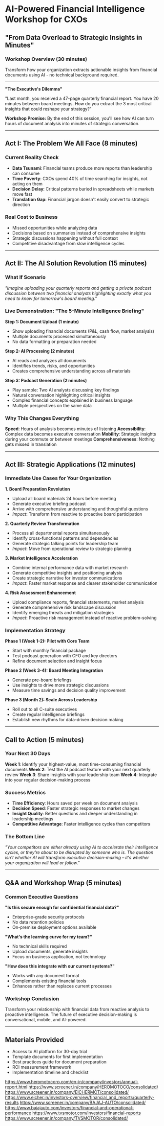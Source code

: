 # AI-Powered Financial Intelligence Workshop for CXOs
## "From Data Overload to Strategic Insights in Minutes"

### Workshop Overview (30 minutes)
Transform how your organization extracts actionable insights from financial documents using AI - no technical background required.

---


**"The Executive's Dilemma"**



"Last month, you received a 47-page quarterly financial report. You have 20 minutes between board meetings. How do you extract the 3 most critical insights that could reshape your strategy?"

**Workshop Promise:**
By the end of this session, you'll see how AI can turn hours of document analysis into minutes of strategic conversation.

---

## Act I: The Problem We All Face (8 minutes)

### Current Reality Check
- **Data Tsunami**: Financial teams produce more reports than leadership can consume
- **Time Poverty**: CXOs spend 40% of time searching for insights, not acting on them
- **Decision Delay**: Critical patterns buried in spreadsheets while markets move fast
- **Translation Gap**: Financial jargon doesn't easily convert to strategic direction

### Real Cost to Business
- Missed opportunities while analyzing data
- Decisions based on summaries instead of comprehensive insights
- Strategic discussions happening without full context
- Competitive disadvantage from slow intelligence cycles

---

## Act II: The AI Solution Revolution (15 minutes)

### What If Scenario
*"Imagine uploading your quarterly reports and getting a private podcast discussion between two financial analysts highlighting exactly what you need to know for tomorrow's board meeting."*

### Live Demonstration: "The 5-Minute Intelligence Briefing"

**Step 1: Document Upload (1 minute)**
- Show uploading financial documents (P&L, cash flow, market analysis)
- Multiple documents processed simultaneously
- No data formatting or preparation needed

**Step 2: AI Processing (2 minutes)**
- AI reads and analyzes all documents
- Identifies trends, risks, and opportunities
- Creates comprehensive understanding across all materials

**Step 3: Podcast Generation (2 minutes)**
- Play sample: Two AI analysts discussing key findings
- Natural conversation highlighting critical insights
- Complex financial concepts explained in business language
- Multiple perspectives on the same data

### Why This Changes Everything

**Speed**: Hours of analysis becomes minutes of listening
**Accessibility**: Complex data becomes executive conversation
**Mobility**: Strategic insights during your commute or between meetings
**Comprehensiveness**: Nothing gets missed in translation

---

## Act III: Strategic Applications (12 minutes)

### Immediate Use Cases for Your Organization

**1. Board Preparation Revolution**
- Upload all board materials 24 hours before meeting
- Generate executive briefing podcast
- Arrive with comprehensive understanding and thoughtful questions
- *Impact*: Transform from reactive to proactive board participation

**2. Quarterly Review Transformation**
- Process all departmental reports simultaneously
- Identify cross-functional patterns and dependencies
- Generate strategic talking points for leadership team
- *Impact*: Move from operational review to strategic planning

**3. Market Intelligence Acceleration**
- Combine internal performance data with market research
- Generate competitive insights and positioning analysis
- Create strategic narrative for investor communications
- *Impact*: Faster market response and clearer stakeholder communication

**4. Risk Assessment Enhancement**
- Upload compliance reports, financial statements, market analysis
- Generate comprehensive risk landscape discussion
- Identify emerging threats and mitigation strategies
- *Impact*: Proactive risk management instead of reactive problem-solving

### Implementation Strategy

**Phase 1 (Week 1-2): Pilot with Core Team**
- Start with monthly financial package
- Test podcast generation with CFO and key directors
- Refine document selection and insight focus

**Phase 2 (Week 3-4): Board Meeting Integration**
- Generate pre-board briefings
- Use insights to drive more strategic discussions
- Measure time savings and decision quality improvement

**Phase 3 (Month 2): Scale Across Leadership**
- Roll out to all C-suite executives
- Create regular intelligence briefings
- Establish new rhythms for data-driven decision making

---

## Call to Action (5 minutes)

### Your Next 30 Days

**Week 1**: Identify your highest-value, most time-consuming financial documents
**Week 2**: Test the AI podcast feature with your next quarterly review
**Week 3**: Share insights with your leadership team
**Week 4**: Integrate into your regular decision-making process

### Success Metrics
- **Time Efficiency**: Hours saved per week on document analysis
- **Decision Speed**: Faster strategic responses to market changes
- **Insight Quality**: Better questions and deeper understanding in leadership meetings
- **Competitive Advantage**: Faster intelligence cycles than competitors

### The Bottom Line
*"Your competitors are either already using AI to accelerate their intelligence cycles, or they're about to be disrupted by someone who is. The question isn't whether AI will transform executive decision-making – it's whether your organization will lead or follow."*

---

## Q&A and Workshop Wrap (5 minutes)

### Common Executive Questions

**"Is this secure enough for confidential financial data?"**
- Enterprise-grade security protocols
- No data retention policies
- On-premise deployment options available

**"What's the learning curve for my team?"**
- No technical skills required
- Upload documents, generate insights
- Focus on business application, not technology

**"How does this integrate with our current systems?"**
- Works with any document format
- Complements existing financial tools
- Enhances rather than replaces current processes

### Workshop Conclusion
Transform your relationship with financial data from reactive analysis to proactive intelligence. The future of executive decision-making is conversational, mobile, and AI-powered.

---

## Materials Provided
- Access to AI platform for 30-day trial
- Template documents for first implementation
- Best practices guide for document preparation
- ROI measurement framework
- Implementation timeline and checklist



https://www.heromotocorp.com/en-in/company/investors/annual-report.html
https://www.screener.in/company/HEROMOTOCO/consolidated/
https://www.screener.in/company/EICHERMOT/consolidated/
https://www.eicher.in/investors-overview/financial_and_reports/quarterly-results
https://www.screener.in/company/BAJAJ-AUTO/consolidated/
https://www.bajajauto.com/investors/financial-and-operational-performance
https://www.tvsmotor.com/investors/financial-reports
https://www.screener.in/company/TVSMOTOR/consolidated/
